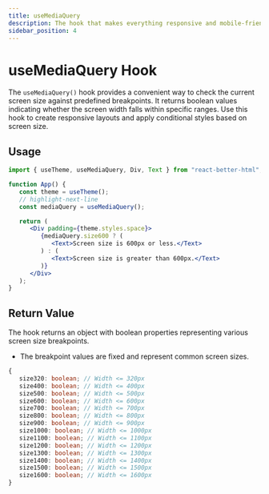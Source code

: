 ```yaml
---
title: useMediaQuery
description: The hook that makes everything responsive and mobile-friendly
sidebar_position: 4
---
```


# useMediaQuery Hook

The `useMediaQuery()` hook provides a convenient way to check the current screen size against predefined breakpoints. It returns boolean values indicating whether the screen width falls within specific ranges. Use this hook to create responsive layouts and apply conditional styles based on screen size.

## Usage

```jsx
import { useTheme, useMediaQuery, Div, Text } from "react-better-html";

function App() {
   const theme = useTheme();
   // highlight-next-line
   const mediaQuery = useMediaQuery();

   return (
      <Div padding={theme.styles.space}>
         {mediaQuery.size600 ? (
            <Text>Screen size is 600px or less.</Text>
         ) : (
            <Text>Screen size is greater than 600px.</Text>
         )}
      </Div>
   );
}
```

## Return Value

The hook returns an object with boolean properties representing various screen size breakpoints.

-  The breakpoint values are fixed and represent common screen sizes.

```typescript
{
   size320: boolean; // Width <= 320px
   size400: boolean; // Width <= 400px
   size500: boolean; // Width <= 500px
   size600: boolean; // Width <= 600px
   size700: boolean; // Width <= 700px
   size800: boolean; // Width <= 800px
   size900: boolean; // Width <= 900px
   size1000: boolean; // Width <= 1000px
   size1100: boolean; // Width <= 1100px
   size1200: boolean; // Width <= 1200px
   size1300: boolean; // Width <= 1300px
   size1400: boolean; // Width <= 1400px
   size1500: boolean; // Width <= 1500px
   size1600: boolean; // Width <= 1600px
}
```
